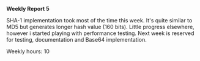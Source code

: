 **Weekly Report 5**

SHA-1 implementation took most of the time this week. It's quite similar to MD5 but generates longer hash value (160 bits). Little progress elsewhere, however i started playing with performance testing. Next week is reserved for testing, documentation and Base64 implementation.

Weekly hours: 10
